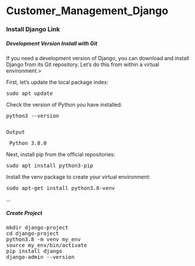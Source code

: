 # Customer_Management_Django


<h3>Install Django <a href="https://www.digitalocean.com/community/tutorials/how-to-install-the-django-web-framework-on-ubuntu-18-04"></a>Link</h3>
<h5>Development Version Install with Git</h5>
<p>If you need a development version of Django, you can download and install Django from its Git repository. Let’s do this from within a virtual environment.></p>
<p>First, let’s update the local package index:</p>
<pre>sudo apt update</pre>
<p>Check the version of Python you have installed:</p>
<pre>python3 --version</pre>
<pre><p color="grey">Output</p> Python 3.8.0</pre>
<p>Next, install pip from the official repositories:</p>
<pre>sudo apt install python3-pip</pre>
<p>Install the venv package to create your virtual environment:</p>
<pre color="grey">sudo apt-get install python3.8-venv</pre>
... 
<h5>Create Project</h5>
<pre>mkdir django-project
cd django-project
python3.8 -m venv my_env
source my_env/bin/activate
pip install django
django-admin --version</pre>









